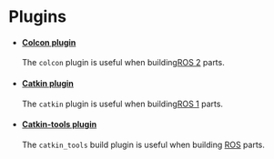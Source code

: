 
Plugins
=======

- #### [Colcon plugin](https://snapcraft.io/docs/colcon-plugin)

  The `colcon` plugin is useful when building[ROS 2](https://docs.ros.org/) parts.

- #### [Catkin plugin](https://snapcraft.io/docs/catkin-plugin)

  The `catkin` plugin is useful when building[ROS 1](https://www.ros.org/) parts.

- #### [Catkin-tools plugin](https://snapcraft.io/docs/catkin-tools-plugin)

  The `catkin_tools` build plugin is useful when building [ROS](https://www.ros.org/) parts.
